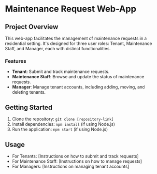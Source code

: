 
# Maintenance Request Web-App

## Project Overview
This web-app facilitates the management of maintenance requests in a residential setting. It's designed for three user roles: Tenant, Maintenance Staff, and Manager, each with distinct functionalities.

### Features
- **Tenant**: Submit and track maintenance requests.
- **Maintenance Staff**: Browse and update the status of maintenance requests.
- **Manager**: Manage tenant accounts, including adding, moving, and deleting tenants.

## Getting Started
1. Clone the repository: `git clone [repository-link]`
2. Install dependencies: `npm install` (if using Node.js)
3. Run the application: `npm start` (if using Node.js)

## Usage
- For Tenants: [Instructions on how to submit and track requests]
- For Maintenance Staff: [Instructions on how to manage requests]
- For Managers: [Instructions on managing tenant accounts]
